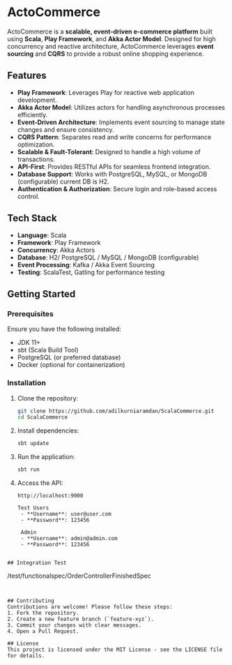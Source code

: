 # ActoCommerce

ActoCommerce is a **scalable, event-driven e-commerce platform** built using **Scala**, **Play Framework**, and **Akka Actor Model**. Designed for high concurrency and reactive architecture, ActoCommerce leverages **event sourcing** and **CQRS** to provide a robust online shopping experience.

## Features
- **Play Framework**: Leverages Play for reactive web application development.
- **Akka Actor Model**: Utilizes actors for handling asynchronous processes efficiently.
- **Event-Driven Architecture**: Implements event sourcing to manage state changes and ensure consistency.
- **CQRS Pattern**: Separates read and write concerns for performance optimization.
- **Scalable & Fault-Tolerant**: Designed to handle a high volume of transactions.
- **API-First**: Provides RESTful APIs for seamless frontend integration.
- **Database Support**: Works with PostgreSQL, MySQL, or MongoDB (configurable) current DB is H2.
- **Authentication & Authorization**: Secure login and role-based access control.

## Tech Stack
- **Language**: Scala
- **Framework**: Play Framework
- **Concurrency**: Akka Actors
- **Database**: H2/ PostgreSQL / MySQL / MongoDB (configurable)
- **Event Processing**: Kafka / Akka Event Sourcing
- **Testing**: ScalaTest, Gatling for performance testing

## Getting Started

### Prerequisites
Ensure you have the following installed:
- JDK 11+
- sbt (Scala Build Tool)
- PostgreSQL (or preferred database)
- Docker (optional for containerization)

### Installation
1. Clone the repository:
   ```sh
   git clone https://github.com/adilkurniaramdan/ScalaCommerce.git
   cd ScalaCommerce
   ```
2. Install dependencies:
   ```sh
   sbt update
   ```
3. Run the application:
   ```sh
   sbt run
   ```
4. Access the API:
   ```
   http://localhost:9000

   Test Users
    - **Username**: user@user.com
    - **Password**: 123456
    
    Admin
    - **Username**: admin@admin.com
    - **Password**: 123456
  ```

## Integration Test
```
/test/functionalspec/OrderControllerFinishedSpec
```


## Contributing
Contributions are welcome! Please follow these steps:
1. Fork the repository.
2. Create a new feature branch (`feature-xyz`).
3. Commit your changes with clear messages.
4. Open a Pull Request.

## License
This project is licensed under the MIT License - see the LICENSE file for details.
